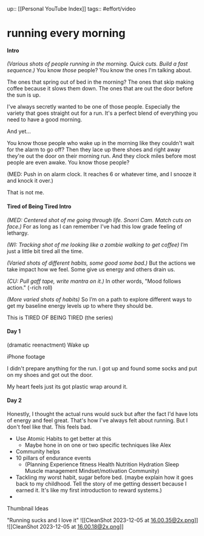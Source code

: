 up:: [[Personal YouTube Index]]
tags:: #effort/video 

# running every morning


#### Intro
*(Various shots of people running in the morning. Quick cuts. Build a fast sequence.)*
You know *those* people?
You know the ones I'm talking about.

The ones that spring out of bed in the morning? 
The ones that skip making coffee because it slows them down.
The ones that are out the door before the sun is up.


I've always secretly wanted to be one of those people. 
Especially the variety that goes straight out for a run. 
It's a perfect blend of everything you need to have a good morning. 

And yet... 

You know those people who wake up in the morning like they couldn't wait for the alarm to go off? Then they lace up there shoes and right away they're out the door on their morning run. And they clock miles before most people are even awake. You know those people?

(MED: Push in on alarm clock. It reaches 6 or whatever time, and I snooze it and knock it over.)

That is not me.



#### Tired of Being Tired Intro
*(MED: Centered shot of me going through life. Snorri Cam. Match cuts on face.)*
For as long as I can remember I’ve had this low grade feeling of lethargy. 

*(WI: Tracking shot of me looking like a zombie walking to get coffee)*
I’m just a little bit tired all the time.

*(Varied shots of different habits, some good some bad.)*
But the actions we take impact how we feel. Some give us energy and others drain us. 

*(CU: Pull gaff tape, write mantra on it.)*
In other words, "Mood follows action." (-rich roll)

*(More varied shots of habits)*
So I’m on a path to explore different ways to get my baseline energy levels up to where they should be.

This 
is TIRED OF BEING TIRED
(the series)









#### Day 1
(dramatic reenactment)
Wake up


iPhone footage

I didn't prepare anything for the run. I got up and found some socks and put on my shoes and got out the door.

My heart feels just its got plastic wrap around it.


#### Day 2
Honestly, I thought the actual runs would suck but after the fact I'd have lots of energy and feel great. That's how I've always felt about running. But I don't feel like that. This feels bad. 








- Use Atomic Habits to get better at this
	- Maybe hone in on one or two specific techniques like Alex
- Community helps
- 10 pillars of endurance events 
	- (Planning Experience fitness Health Nutrition Hydration Sleep Muscle management Mindset/motivation Community)
- Tackling my worst habit, sugar before bed. (maybe explain how it goes back to my childhood. Tell the story of me getting dessert because I earned it. It's like my first introduction to reward systems.)
- 









Thumbnail Ideas

"Running sucks and I love it"
![[CleanShot 2023-12-05 at 16.00.35@2x.png]]
![[CleanShot 2023-12-05 at 16.00.18@2x.png]]

